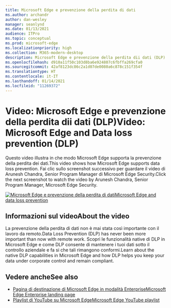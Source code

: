 ```yaml
---
title: Microsoft Edge e prevenzione della perdita di dati
ms.author: archandr
author: dan-wesley
manager: seanlynd
ms.date: 01/13/2021
audience: ITPro
ms.topic: conceptual
ms.prod: microsoft-edge
ms.localizationpriority: high
ms.collection: M365-modern-desktop
description: Microsoft Edge e prevenzione della perdita dii dati (DLP)
ms.openlocfilehash: d910a11f50c103d8ba6e924807c6fbffa269cfa0
ms.sourcegitcommit: 42af8123dc86c2a1d07de0080a6c878c151f354f
ms.translationtype: HT
ms.contentlocale: it-IT
ms.lasthandoff: 01/14/2021
ms.locfileid: "11269372"
---
```

# <span data-ttu-id="edc0d-103">Video: Microsoft Edge e prevenzione della perdita dii dati (DLP)</span><span class="sxs-lookup"><span data-stu-id="edc0d-103">Video: Microsoft Edge and Data loss prevention (DLP)</span></span>

<span data-ttu-id="edc0d-104">Questo video illustra in che modo Microsoft Edge supporta la prevenzione della perdita dei dati.</span><span class="sxs-lookup"><span data-stu-id="edc0d-104">This video shows how Microsoft Edge supports data loss prevention.</span></span> <span data-ttu-id="edc0d-105">Fai clic sullo screenshot successivo per guardare il video di Arunesh Chandra, Senior Program Manager di Microsoft Edge Security.</span><span class="sxs-lookup"><span data-stu-id="edc0d-105">Click the next screenshot to watch the video by Arunesh Chandra, Senior Program Manager, Microsoft Edge Security.</span></span>

[![ <span data-ttu-id="edc0d-106">Microsoft Edge e prevenzione della perdita di dati</span><span class="sxs-lookup"><span data-stu-id="edc0d-106">Microsoft Edge and data loss prevention</span></span>](media/microsoft-edge-security-dlp/0.png)](http://www.youtube.com/watch?v=dLD04U9eTqg " Microsoft Edge and data loss prevention")

## <span data-ttu-id="edc0d-107">Informazioni sul video</span><span class="sxs-lookup"><span data-stu-id="edc0d-107">About the video</span></span>

<span data-ttu-id="edc0d-108">La prevenzione della perdita di dati non è mai stata così importante con il lavoro da remoto.</span><span class="sxs-lookup"><span data-stu-id="edc0d-108">Data Loss Prevention (DLP) has never been more important than now with remote work.</span></span> <span data-ttu-id="edc0d-109">Scopri le funzionalità native di DLP in Microsoft Edge e come DLP consente di mantenere i tuoi dati sotto il controllo aziendale e fa si che tali rimangono conformi.</span><span class="sxs-lookup"><span data-stu-id="edc0d-109">Learn about the native DLP capabilities in Microsoft Edge and how DLP helps you keep your data under corporate control and remain compliant.</span></span>

## <span data-ttu-id="edc0d-110">Vedere anche</span><span class="sxs-lookup"><span data-stu-id="edc0d-110">See also</span></span>

- [<span data-ttu-id="edc0d-111">Pagina di destinazione di Microsoft Edge in modalità Enterprise</span><span class="sxs-lookup"><span data-stu-id="edc0d-111">Microsoft Edge Enterprise landing page</span></span>](https://aka.ms/EdgeEnterprise)
- [<span data-ttu-id="edc0d-112">Playlist di YouTube su Microsoft Edge</span><span class="sxs-lookup"><span data-stu-id="edc0d-112">Microsoft Edge YouTube playlist</span></span>](https://www.youtube.com/playlist?list=PLXtHYVsvn_b-uXh1tMeYpT-0iD8tD3tFy)
